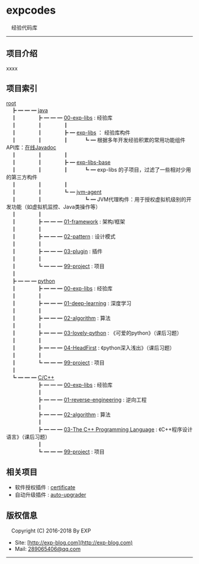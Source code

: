 # expcodes
　经验代码库

------

## 项目介绍

xxxx

## 项目索引

[root](https://github.com/lyy289065406/expcodes) <br/>
　┣ ━ ━ ━ [java](https://github.com/lyy289065406/expcodes/tree/master/java) <br/>
　┃　　　　┣ ━ ━ ━ [00-exp-libs](https://github.com/lyy289065406/expcodes/tree/master/java/00-exp-libs) : 经验库 <br/>
　┃　　　　┃　　　　┃<br/>
　┃　　　　┃　　　　┣ ━ [exp-libs](https://github.com/lyy289065406/expcodes/tree/master/java/00-exp-libs/exp-libs) ： 经验库构件 <br/>
　┃　　　　┃　　　　┃　　　┗ ━ 根据多年开发经验积累的常用功能组件API库：[在线Javadoc](https://lyy289065406.github.io/api-online/) <br/>
　┃　　　　┃　　　　┃<br/>
　┃　　　　┃　　　　┣ ━ [exp-libs-base](https://github.com/lyy289065406/expcodes/tree/master/java/00-exp-libs/exp-libs-base) <br/>
　┃　　　　┃　　　　┃　　　┗ ━ exp-libs 的子项目，过滤了一些相对少用的第三方构件 <br/>
　┃　　　　┃　　　　┃<br/>
　┃　　　　┃　　　　┗ ━ [jvm-agent](https://github.com/lyy289065406/expcodes/tree/master/java/00-exp-libs/jvm-agent) <br/>
　┃　　　　┃　　　　　　　　┗ ━ JVM代理构件：用于授权虚拟机级别的开发功能（如虚拟机监控、Java类操作等） <br/>
　┃　　　　┃<br/>
　┃　　　　┣ ━ ━ ━ [01-framework](https://github.com/lyy289065406/expcodes/tree/master/java/01-framework) : 架构/框架 <br/>
　┃　　　　┃<br/>
　┃　　　　┣ ━ ━ ━ [02-pattern](https://github.com/lyy289065406/expcodes/tree/master/java/02-pattern) : 设计模式 <br/>
　┃　　　　┃<br/>
　┃　　　　┣ ━ ━ ━ [03-plugin](https://github.com/lyy289065406/expcodes/tree/master/java/03-plugin) : 插件 <br/>
　┃　　　　┃<br/>
　┃　　　　┗ ━ ━ ━ [99-project](https://github.com/lyy289065406/expcodes/tree/master/java/99-project) : 项目 <br/>
　┃<br/>
　┣ ━ ━ ━ [python](https://github.com/lyy289065406/expcodes/tree/master/python) <br/>
　┃　　　　┣ ━ ━ ━ [00-exp-libs]() : 经验库 <br/>
　┃　　　　┃<br/>
　┃　　　　┣ ━ ━ ━ [01-deep-learning]() : 深度学习 <br/>
　┃　　　　┃<br/>
　┃　　　　┣ ━ ━ ━ [02-algorithm]() : 算法 <br/>
　┃　　　　┃<br/>
　┃　　　　┣ ━ ━ ━ [03-lovely-python]() : 《可爱的python》（课后习题） <br/>
　┃　　　　┃<br/>
　┃　　　　┣ ━ ━ ━ [04-HeadFirst]() : 《python深入浅出》（课后习题） <br/>
　┃　　　　┃<br/>
　┃　　　　┗ ━ ━ ━ [99-project]() : 项目 <br/>
　┃<br/>
　┗ ━ ━ ━ [C/C++](https://github.com/lyy289065406/expcodes/tree/master/c) <br/>
　　　　　　┣ ━ ━ ━ [00-exp-libs](https://github.com/lyy289065406/expcodes/tree/master/c/00-exp-libs) : 经验库 <br/>
　　　　　　┃<br/>
　　　　　　┣ ━ ━ ━ [01-reverse-engineering]() : 逆向工程 <br/>
　　　　　　┃<br/>
　　　　　　┣ ━ ━ ━ [02-algorithm]() : 算法 <br/>
　　　　　　┃<br/>
　　　　　　┣ ━ ━ ━ [03-The C++ Programming Language]() : 《C++程序设计语言》（课后习题） <br/>
　　　　　　┃<br/>
　　　　　　┗ ━ ━ ━ [99-project]() : 项目 <br/>

## 相关项目

- 软件授权插件 : [certificate](https://github.com/lyy289065406/certificate)
- 自动升级插件 : [auto-upgrader](https://github.com/lyy289065406/auto-upgrader)



## 版权信息

　Copyright (C) 2016-2018 By EXP

- Site: [http://exp-blog.com](http://exp-blog.com) 
- Mail: <a href="mailto:289065406@qq.com?subject=[EXP's Github]%20Your%20Question%20（请写下您的疑问）&amp;body=What%20can%20I%20help%20you?%20（需要我提供什么帮助吗？）">289065406@qq.com</a>


------
